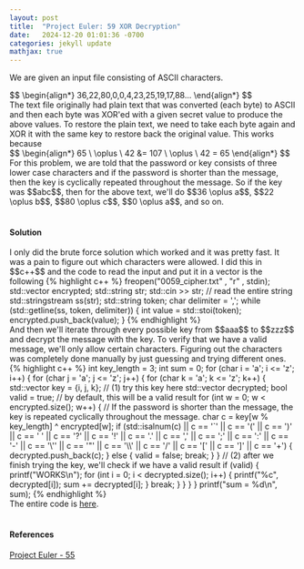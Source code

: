 ```yaml
---
layout: post
title:  "Project Euler: 59 XOR Decryption"
date:   2024-12-20 01:01:36 -0700
categories: jekyll update
mathjax: true
---
```

We are given an input file consisting of ASCII characters.
<div>
	$$
	\begin{align*}
	36,22,80,0,0,4,23,25,19,17,88...
	\end{align*}
	$$
</div>
The text file originally had plain text that was converted (each byte) to ASCII and then each byte was XOR'ed with a given secret value to produce the above values. To restore the plain text, we need to take each byte again and XOR it with the same key to restore back the original value. This works because
<div>
	$$
	\begin{align*}
	65 \ \oplus \ 42 &= 107 \ \oplus \ 42 = 65
	\end{align*}
	$$
</div>
For this problem, we are told that the password or key consists of three lower case characters and if the password is shorter than the message, then the key is cyclically repeated throughout the message. So if the key was $$abc$$, then for the above text, we'll do $$36 \oplus a$$, $$22 \oplus b$$, $$80 \oplus c$$, $$0 \oplus a$$, and so on.
<br>
<br>
<!------------------------------------------------------------------------------------>
<h4><b>Solution</b></h4>
I only did the brute force solution which worked and it was pretty fast. It was a pain to figure out which characters were allowed. I did this in $$c++$$ and the code to read the input and put it in a vector is the following
{% highlight c++ %}
freopen("0059_cipher.txt" , "r" , stdin);
std::vector<char> encrypted;
std::string str;
std::cin >> str; // read the entire string
std::stringstream ss(str);
std::string token;
char delimiter = ',';
while (std::getline(ss, token, delimiter)) {
    int value = std::stoi(token);
    encrypted.push_back(value);
}
{% endhighlight %}
<br>
<!------------------------------------------------------------------------------------>
And then we'll iterate through every possible key from $$aaa$$ to $$zzz$$ and decrypt the message with the key. To verify that we have a valid message, we'll only allow certain characters. Figuring out the characters was completely done manually by just guessing and trying different ones.
<!------------------------------------------------------------------------------------>
<br>
{% highlight c++ %}
int key_length = 3;
int sum = 0;
for (char i = 'a'; i <= 'z'; i++) {
    for (char j = 'a'; j <= 'z'; j++) {
        for (char k = 'a'; k <= 'z'; k++) {
            std::vector<char> key = {i, j, k};
            // (1) try this key here
            std::vector<char> decrypted;
            bool valid = true; // by default, this will be a valid result
            for (int w = 0; w < encrypted.size(); w++) {
                // If the password is shorter than the message, the key is repeated cyclically throughout the message.
                char c = key[w % key_length] ^ encrypted[w];
                if (std::isalnum(c) || c == '`' || c == '(' || c == ')' || c == ' ' || c == '?' ||
                    c == '!' || c == '.' || c == ',' || c == ';' || c == ':' || c == '-' ||
                    c == '\'' || c == '"' || c == '\\' || c == '/' || c == '[' || c == ']' || c == '+') {
                    decrypted.push_back(c);
                } else {
                    valid = false;
                    break;
                }
            }
            // (2) after we finish trying the key, we'll check if we have a valid result
            if (valid) {
                printf("WORKS\n");
                for (int i = 0; i < decrypted.size(); i++) {
                    printf("%c", decrypted[i]);
                    sum += decrypted[i];
                }
                break;
            }
        }
    }
}
printf("sum = %d\n", sum);
{% endhighlight %}
<br>
<!------------------------------------------------------------------------------------>
The entire code is <a href="https://github.com/strncat/project-euler/blob/main/0059-xor-decryption.cpp">here</a>.
<br>
<br>
<!------------------------------------------------------------------------------------>
<h4><b>References</b></h4>
<a href="https://projecteuler.net/problem=55">Project Euler - 55</a>
<br>
<br>


